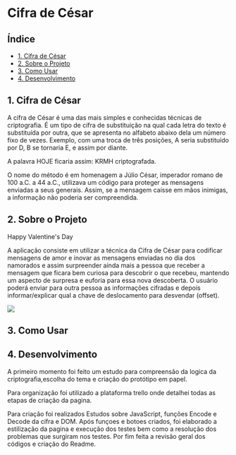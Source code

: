 # Cifra de César

## Índice

* [1. Cifra de César](#4-Cifra-de-César)
* [2. Sobre o Projeto](#4-Sobre-o-Projeto)
* [3. Como Usar](#4-Como-Usar)
* [4. Desenvolvimento](#4-Desenvolvimento)


## 1. Cifra de César
A cifra de César é uma das mais simples e conhecidas técnicas de criptografia. É um tipo de cifra de  substituição na qual cada letra do texto é substituída por outra, que se apresenta no alfabeto abaixo dela um número fixo de vezes.
Exemplo, com uma troca de três posições, A seria substituído por D, B se tornaria E, e assim por diante.

A palavra HOJE ficaria assim:
KRMH criptografada. 

O nome do método é em homenagem a Júlio César, imperador romano de 100 a.C. a 44 a.C., utilizava um código para proteger as mensagens enviadas a seus generais. Assim, se a mensagem caísse em mãos inimigas, a informação não poderia ser compreendida.

## 2. Sobre o Projeto

Happy Valentine's Day

A aplicação consiste em utilizar a técnica da Cifra de César para codificar mensagens de amor e inovar as mensagens enviadas no dia dos namorados e assim surpreender ainda mais a pessoa que receber a mensagem que ficara bem curiosa para descobrir o que recebeu, mantendo um 
aspecto de surpresa e euforia para essa nova descoberta.
O usuário poderá enviar para outra pessoa as informações cifradas e depois informar/explicar qual a chave de deslocamento para desvendar (offset).

<img src="/lab/valentine's day.jpg"/>


## 3. Como Usar


## 4. Desenvolvimento

A primeiro momento foi feito um estudo para compreensão da logica da criptografia,escolha do tema e criação do protótipo em papel.

Para organização foi utilizado a plataforma trello onde detalhei todas as etapas de criação da pagina.

Para criação foi realizados Estudos sobre JavaScript, funções Encode e Decode da cifra e DOM. Após funçoes e botoes criados, foi elaborado a estilização da pagina e execução dos testes bem como
a resolução dos problemas que surgiram nos testes. Por fim feita a revisão geral dos códigos e criação do Readme.
